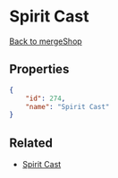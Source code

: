 # Spirit Cast

<no description available>

[Back to mergeShop](../merge-shops.md)

## Properties

```json
{
    "id": 274,
    "name": "Spirit Cast"
}
```

## Related

- [Spirit Cast](../items/15721-spirit-cast.md)


